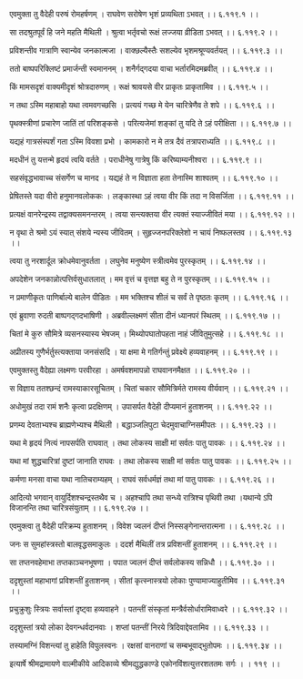 एवमुक्ता तु वैदेही परुषं रोमहर्षणम् ।
राघवेण सरोषेण भृशं प्रव्यथिता ऽभवत् ।। ६.११९.१ ।।

सा तदश्रुतपूर्वं हि जने महति मैथिली ।
श्रुत्वा भर्तृवचो रूक्षं लज्जया व्रीडिता ऽभवत् ।। ६.११९.२ ।।

प्रविशन्तीव गात्राणि स्वान्येव जनकात्मजा ।
वाक्छल्यैस्तैः सशल्येव भृशमश्रूण्यवर्तयत् ।। ६.११९.३ ।।

ततो बाष्पपरिक्लिष्टं प्रमार्जन्ती स्वमाननम् ।
शनैर्गद्गदया वाचा भर्तारमिदमब्रवीत् ।। ६.११९.४ ।।

किं मामसदृशं वाक्यमीदृशं श्रोत्रदारुणम् ।
रूक्षं श्रावयसे वीर प्राकृतः प्राकृतामिव ।। ६.११९.५ ।।

न तथा ऽस्मि महाबाहो यथा त्वमवगच्छसि ।
प्रत्ययं गच्छ मे येन चारित्रेणैव ते शपे ।। ६.११९.६ ।।

पृथक्स्त्रीणां प्रचारेण जातिं तां परिशङ्कसे ।
परित्यजेमां शङ्कां तु यदि ते ऽहं परीक्षिता ।। ६.११९.७ ।।

यद्यहं गात्रसंस्पर्शं गता ऽस्मि विवशा प्रभो ।
कामकारो न मे तत्र दैवं तत्रापराध्यति ।। ६.११९.८ ।।

मदधीनं तु यत्तन्मे हृदयं त्वयि वर्तते ।
पराधीनेषु गात्रेषु किं करिष्याम्यनीश्वरा ।। ६.११९.९ ।।

सहसंवृद्धभावाच्च संसर्गेण च मानद ।
यद्यहं ते न विज्ञाता हता तेनास्मि शाश्वतम् ।। ६.११९.१० ।।

प्रेषितस्ते यदा वीरो हनुमानवलोककः ।
लङ्कास्था ऽहं त्वया वीर किं तदा न विसर्जिता ।। ६.११९.११ ।।

प्रत्यक्षं वानरेन्द्रस्य तद्वाक्यसमनन्तरम् ।
त्वया सन्त्यक्तया वीर त्यक्तं स्याज्जीवितं मया ।। ६.११९.१२ ।।

न वृथा ते श्रमो ऽयं स्यात् संशये न्यस्य जीवितम् ।
सुहृज्जनपरिक्लेशो न चायं निष्फलस्तव ।। ६.११९.१३ ।।

त्वया तु नरशार्दूल क्रोधमेवानुवर्तता ।
लघुनेव मनुष्येण स्त्रीत्वमेव पुरस्कृतम् ।। ६.११९.१४ ।।

अपदेशेन जनकान्नोत्पत्तिर्वसुधातलात् ।
मम वृत्तं च वृत्तज्ञ बहु ते न पुरस्कृतम् ।। ६.११९.१५ ।।

न प्रमाणीकृतः पाणिर्बाल्ये बालेन पीडितः ।
मम भक्तिश्च शीलं च सर्वं ते पृष्ठतः कृतम् ।। ६.११९.१६ ।।

एवं ब्रुवाणा रुदती बाष्पगद्गदभाषिणी ।
अब्रवील्लक्ष्मणं सीता दीनं ध्यानपरं स्थितम् ।। ६.११९.१७ ।।

चितां मे कुरु सौमित्रे व्यसनस्यास्य भेषजम् ।
मिथ्योपघातोपहता नाहं जीवितुमुत्सहे ।। ६.११९.१८ ।।

अप्रीतस्य गुणैर्भर्तुस्त्यक्ताया जनसंसदि ।
या क्षमा मे गतिर्गन्तुं प्रवेक्ष्ये हव्यवाहनम् ।। ६.११९.१९ ।।

एवमुक्तस्तु वैदेह्या लक्ष्मणः परवीरहा ।
अमर्षवशमापन्नो राघवाननमैक्षत ।। ६.११९.२० ।।

स विज्ञाय ततश्छन्दं रामस्याकारसूचितम् ।
चितां चकार सौमित्रिर्मते रामस्य वीर्यवान् ।। ६.११९.२१ ।।

अधोमुखं तदा रामं शनैः कृत्वा प्रदक्षिणम् ।
उपासर्पत वैदेही दीप्यमानं हुताशनम् ।। ६.११९.२२ ।।

प्रणम्य देवताभ्यश्च ब्राह्मणेभ्यश्च मैथिली ।
बद्धाञ्जलिपुटा चेदमुवाचाग्निसमीपतः ।। ६.११९.२३ ।।

यथा मे हृदयं नित्यं नापसर्पति राघवात् ।
तथा लोकस्य साक्षी मां सर्वतः पातु पावकः ।। ६.११९.२४ ।।

यथा मां शुद्धचारित्रां दुष्टां जानाति राघवः ।
तथा लोकस्य साक्षी मां सर्वतः पातु पावकः ।। ६.११९.२५ ।।

कर्मणा मनसा वाचा यथा नातिचराम्यहम् ।
राघवं सर्वधर्मज्ञं तथा मां पातु पावकः ।। ६.११९.२६ ।।

आदित्यो भगवान् वायुर्दिशश्चन्द्रस्तथैव च ।
अहश्चापि तथा सन्ध्ये रात्रिश्च पृथिवी तथा ।यथान्ये ऽपि विजानन्ति तथा चारित्रसंयुताम् ।। ६.११९.२७ ।।

एवमुक्त्वा तु वैदेही परिक्रम्य हुताशनम् ।
विवेश ज्वलनं दीप्तं निस्सङ्गेनान्तरात्मना ।। ६.११९.२८ ।।

जनः स सुमहांस्त्रस्तो बालवृद्धसमाकुलः ।
ददर्श मैथिलीं तत्र प्रविशन्तीं हुताशनम् ।। ६.११९.२९ ।।

सा तप्तनवहेमाभा तप्तकाञ्चनभूषणा ।
पपात ज्वलनं दीप्तं सर्वलोकस्य सन्निधौ ।। ६.११९.३० ।।

ददृशुस्तां महाभागां प्रविशन्तीं हुताशनम् ।
सीतां कृत्स्नास्त्रयो लोकाः पुण्यामाज्याहुतीमिव ।। ६.११९.३१ ।।

प्रचुक्रुशुः स्त्रियः सर्वास्तां दृष्ट्वा हव्यवाहने ।
पतन्तीं संस्कृतां मन्त्रैर्वसोर्धारामिवाध्वरे ।। ६.११९.३२ ।।

ददृशुस्तां त्रयो लोका देवगन्धर्वदानवाः ।
शप्तां पतन्तीं निरये त्रिदिवाद्देवतामिव ।। ६.११९.३३ ।।

तस्यामग्निं विशन्त्यां तु हाहेति विपुलस्वनः ।
रक्षसां वानराणां च सम्बभूवाद्भुतोपमः ।। ६.११९.३४ ।।

इत्यार्षे श्रीमद्रामायणे वाल्मीकीये आदिकाव्ये श्रीमद्युद्धकाण्डे एकोनविंशत्युत्तरशततमः सर्गः ।
। ११९ ।।

